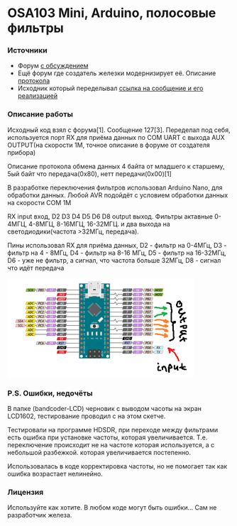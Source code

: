 <!-- # arduino-osa103Mini-bandpassFilters -->
<h1>OSA103 Mini, Arduino, полосовые фильтры</h1>

<h3>Источники</h3>
    <ul>
        <li> Форум <a href="http://www.cqham.ru/forum/showthread.php?36096-DDC-DUC-%F2%F0%E0%ED%F1%E8%E2%E5%F0-%ED%E0-%E1%E0%E7%E5-OSA103-Mini/">с обсуждением</a> </li>
        <li>Ещё форум где создатель железки модернизирует её. Описание <a href="http://www.cqham.ru/forum/showthread.php?36096-DDC-DUC-%F2%F0%E0%ED%F1%E8%E2%E5%F0-%ED%E0-%E1%E0%E7%E5-OSA103-Mini&p=1450444&viewfull=1#post1450444">протокола</a></li>
        <li>Исходник который переделывал <a href="http://www.cqham.ru/forum/showthread.php?36096-DDC-DUC-%F2%F0%E0%ED%F1%E8%E2%E5%F0-%ED%E0-%E1%E0%E7%E5-OSA103-Mini&p=1459177&viewfull=1#post1459177">ссылка на сообщение и его реализацией</a></li> 
    </ul>
<h3>Описание работы</h3>
<p>Исходный код взял с форума[1]. Сообщение 127[3]. Переделал под себя, используется порт RX для приёма данных по СОМ UART с выхода AUX OUTPUT(на скорости 1М, точное описание в форуме от создателя прибора)</p>
<p>Описание протокола обмена данных 4 байта от младшего к старшему, 5ый байт что передача(0х80), нетт передачи(0х00)[1]</p>
<p>В разработке переключения фильтров использовал Arduino Nano, для обработки данных. Любой AVR  подойдёт с условием обработки данных на скорости СОМ 1М</p>
<p>RX input вход, D2 D3 D4 D5 D6 D8 output выход. Фильтры актавные 0-4МГЦ, 4-8МГЦ, 8-16МГЦ, 16-32МГЦ. и два выхода на светодиодики(частота >32МГц, передача).</p>
<p>Пины использовал RX для приёма данных, D2 - фильтр на 0-4МГц, D3 - фильтр на 4 - 8МГц, D4 - фильтр на 8-16 МГц, D5 - фильтр на 16-32МГц, D6 - уже не фильтр, а сигнал, что частота больше 32МГц, D8 - сигнал что идёт передача</p>
<img src="./arduino-nano_pinout-smail-v2.png" alt="Картинка не загрузилась. Схема подключения, распиновка">
<h3>P.S. Ошибки, недочёты</h3>
<p>В папке (bandcoder-LCD) черновик с выводом часоты на экран LCD1602, тестирование проводил с на этом скетче.</p>
<p>Тестировали на программе HDSDR, при переходе между фильтрами есть ошибка при установке частоты, которая увеличивается. Т.е. переключение происходит не на частоте которая используется, а с небольшой разбежкой. которая увеличивается постепенно.</p>
<p>Использовалась в коде корректировка частоты, но не помогает так как ошибка возрастает нелинейно.</p>
<h3>Лицензия</h3>
<p>Используйте как хотите. В любом коде могут быть ошибки... Сам не разработчик железa.</p>